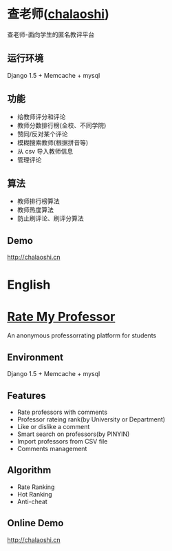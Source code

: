 # 查老师([chalaoshi](http://chalaoshi.cn))

查老师-面向学生的匿名教评平台

## 运行环境

Django 1.5 + Memcache + mysql

## 功能

* 给教师评分和评论
* 教师分数排行榜(全校、不同学院)
* 赞同/反对某个评论
* 模糊搜索教师(根据拼音等)
* 从 csv 导入教师信息
* 管理评论

## 算法

* 教师排行榜算法
* 教师热度算法
* 防止刷评论、刷评分算法

## Demo

http://chalaoshi.cn


# English
# [Rate My Professor](http://chalaoshi.cn)

An anonymous professorrating platform for students

## Environment

Django 1.5 + Memcache + mysql

## Features

* Rate professors with comments
* Professor rateing rank(by University or Department)
* Like or dislike a comment
* Smart search on professors(by PINYIN)
* Import professors from CSV file
* Comments management

## Algorithm
* Rate Ranking
* Hot Ranking
* Anti-cheat

## Online Demo

http://chalaoshi.cn
